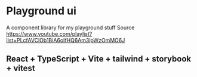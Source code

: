 # Playground ui

A component library for my playground stuff
Source https://www.youtube.com/playlist?list=PLcfAVClOb1BiA6oIfHQ6Am3lpWzOmMO6J

## React + TypeScript + Vite + tailwind + storybook + vitest
